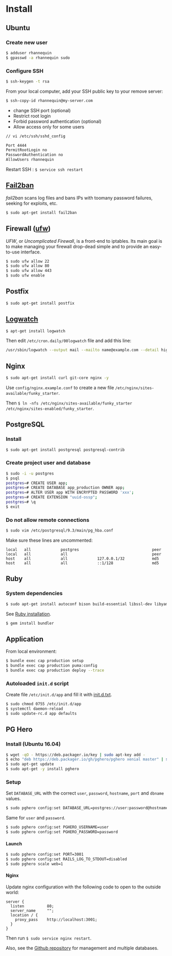 # Install

## Ubuntu

### Create new user

```sh
$ adduser rhannequin
$ gpasswd -a rhannequin sudo
```

### Configure SSH

```sh
$ ssh-keygen -t rsa
```

From your local computer, add your SSH public key to your remove server:

```sh
$ ssh-copy-id rhannequin@my-server.com
```

* change SSH port (optional)
* Restrict root login
* Forbid password authentication (optional)
* Allow access only for some users

```sh
// vi /etc/ssh/sshd_config

Port 4444
PermitRootLogin no
PasswordAuthentication no
AllowUsers rhannequin
```

Restart SSH : `$ service ssh restart`


## [Fail2ban](http://doc.ubuntu-fr.org/fail2ban)

*fail2ban* scans log files and bans IPs with toomany password failures, seeking for exploits, etc.

```sh
$ sudo apt-get install fail2ban
```


## Firewall ([ufw](http://doc.ubuntu-fr.org/ufw))

*UFW*, or *Uncomplicated Firewall*, is a front-end to iptables. Its main goal is to make managing your firewall drop-dead simple and to provide an easy-to-use interface.

```sh
$ sudo ufw allow 22
$ sudo ufw allow 80
$ sudo ufw allow 443
$ sudo ufw enable
```


## Postfix

```sh
$ sudo apt-get install postfix
```


## [Logwatch](http://doc.ubuntu-fr.org/logwatch)

```sh
$ apt-get install logwatch
```

Then edit `/etc/cron.daily/00logwatch` file and add this line:

```sh
/usr/sbin/logwatch --output mail --mailto name@example.com --detail high
```


## Nginx

```sh
$ sudo apt-get install curl git-core nginx -y
```

Use `config/nginx.example.conf` to create a new file `/etc/nginx/sites-available/funky_starter`.

Then `$ ln -nfs /etc/nginx/sites-available/funky_starter /etc/nginx/sites-enabled/funky_starter`.


## PostgreSQL

### Install

```sh
$ sudo apt-get install postgresql postgresql-contrib
```

### Create project user and database

```sh
$ sudo -i -u postgres
$ psql
postgres=# CREATE USER app;
postgres=# CREATE DATABASE app_production OWNER app;
postgres=# ALTER USER app WITH ENCRYPTED PASSWORD 'xxx';
postgres=# CREATE EXTENSION "uuid-ossp";
postgres=# \q
$ exit
```

### Do not allow remote connections

```sh
$ sudo vim /etc/postgresql/9.3/main/pg_hba.conf
```

Make sure these lines are uncommented:

```
local   all             postgres                                peer
local   all             all                                     peer
host    all             all             127.0.0.1/32            md5
host    all             all             ::1/128                 md5
```


## Ruby

### System dependencies

```sh
$ sudo apt-get install autoconf bison build-essential libssl-dev libyaml-dev libreadline6-dev zlib1g-dev libncurses5-dev libffi-dev libgdbm3 libgdbm-dev g++ libsqlite3-dev libpq-dev
```

See [Ruby installation](https://github.com/rhannequin/upgrade-ubuntu#ruby).

```sh
$ gem install bundler
```


## Application

From local environment:

```sh
$ bundle exec cap production setup
$ bundle exec cap production puma:config
$ bundle exec cap production deploy --trace
```

### Autoloaded `init.d` script

Create file `/etc/init.d/app` and fill it with [init.d.txt](https://github.com/rhannequin/funky-starter/blob/master/init.d.txt).

```bash
$ sudo chmod 0755 /etc/init.d/app
$ systemctl daemon-reload
$ sudo update-rc.d app defaults
```


## PG Hero

### Install (Ubuntu 16.04)

```sh
$ wget -qO - https://deb.packager.io/key | sudo apt-key add -
$ echo "deb https://deb.packager.io/gh/pghero/pghero xenial master" | sudo tee /etc/apt/sources.list.d/pghero.list
$ sudo apt-get update
$ sudo apt-get -y install pghero
```

### Setup

Set `DATABASE_URL` with the correct `user`, `password`, `hostname`, `port` and `dbname` values.

```sh
$ sudo pghero config:set DATABASE_URL=postgres://user:password@hostname:port/dbname
```

Same for `user` and `password`.

```sh
$ sudo pghero config:set PGHERO_USERNAME=user
$ sudo pghero config:set PGHERO_PASSWORD=password
```

#### Launch

```sh
$ sudo pghero config:set PORT=3001
$ sudo pghero config:set RAILS_LOG_TO_STDOUT=disabled
$ sudo pghero scale web=1
```

#### Nginx

Update nginx configuration with the following code to open to the outside world:

```
server {
  listen          80;
  server_name     "";
  location / {
    proxy_pass    http://localhost:3001;
  }
}
```

Then run `$ sudo service nginx restart`.

Also, see the [Github repository](https://github.com/ankane/pghero/blob/master/guides/Linux.md) for management and multiple databases.
